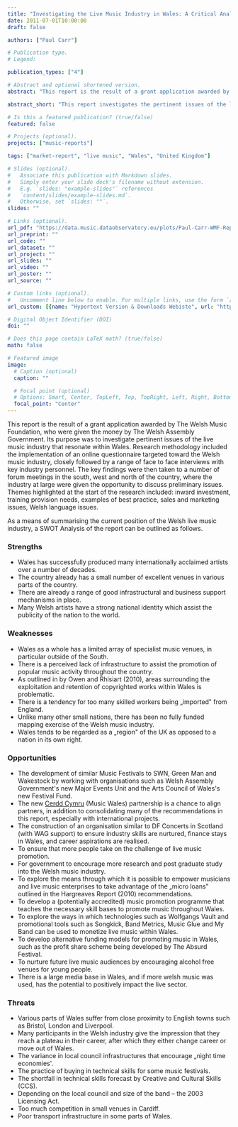```yaml
---
title: "Investigating the Live Music Industry in Wales: A Critical Analysis"
date: 2011-07-01T10:00:00
draft: false

authors: ["Paul Carr"]

# Publication type.
# Legend:

publication_types: ["4"]

# Abstract and optional shortened version.
abstract: "This report is the result of a grant application awarded by The Welsh Music Foundation, who were given the money by The Welsh Assembly Government. Its purpose was to investigate pertinent issues of the live music industry that resonate within Wales. Research methodology included the implementation of an online questionnaire targeted toward the Welsh music industry, closely followed by a range of face to face interviews with key industry personnel."

abstract_short: "This report investigates the pertinent issues of the live music industry that resonate within Wales."

# Is this a featured publication? (true/false)
featured: false

# Projects (optional).
projects: ["music-reports"]

tags: ["market-report", "live music", "Wales", "United Kingdom"]

# Slides (optional).
#   Associate this publication with Markdown slides.
#   Simply enter your slide deck's filename without extension.
#   E.g. `slides: "example-slides"` references 
#   `content/slides/example-slides.md`.
#   Otherwise, set `slides: ""`.
slides: ""

# Links (optional).
url_pdf: "https://data.music.dataobservatory.eu/plots/Paul-Carr-WMF-Report.pdf"
url_preprint: ""
url_code: ""
url_dataset: ""
url_project: ""
url_slides: ""
url_video: ""
url_poster: ""
url_source: ""

# Custom links (optional).
#   Uncomment line below to enable. For multiple links, use the form `[{...}, {...}, {...}]`.
url_custom: [{name: "Hypertext Version & Downloads Webiste", url: "https://pure.southwales.ac.uk/en/publications/investigating-the-live-music-industry-in-wales-a-critical-analysis(2032d161-b20b-4707-8ef8-97d339dad3c8).html"}]

# Digital Object Identifier (DOI)
doi: ""

# Does this page contain LaTeX math? (true/false)
math: false

# Featured image
image:
  # Caption (optional)
  caption: ""

  # Focal point (optional)
  # Options: Smart, Center, TopLeft, Top, TopRight, Left, Right, BottomLeft, Bottom, BottomRight
  focal_point: "Center"
---
```


This report is the result of a grant application awarded by The Welsh Music Foundation, who were given the money by The Welsh Assembly Government. Its purpose was to investigate pertinent issues of the live music industry that resonate within Wales. Research methodology included the implementation of an online questionnaire targeted toward the Welsh music industry, closely followed by a range of face to face interviews with key industry personnel. The key findings were then taken to a number of forum meetings in the south, west and north of the country, where the industry at large were given the opportunity to discuss preliminary issues. Themes highlighted at the start of the research included: inward investment, training provision needs, examples of best practice, sales and marketing issues, Welsh language issues.

As a means of summarising the current position of the Welsh live music industry, a SWOT Analysis of the report can be outlined as follows.

### Strengths
* Wales has successfully produced many internationally acclaimed artists over a number of decades.
* The country already has a small number of excellent venues in various parts of the country.
* There are already a range of good infrastructural and business support mechanisms in place.
* Many Welsh artists have a strong national identity which assist the publicity of the nation to the world.

### Weaknesses
* Wales as a whole has a limited array of specialist music venues, in particular outside of the South.
* There is a perceived lack of infrastructure to assist the promotion of popular music activity throughout the country.
* As outlined in by Owen and Rhisiart (2010), areas surrounding the exploitation and retention of copyrighted works within Wales is problematic.
* There is a tendency for too many skilled workers being „imported‟ from England.
* Unlike many other small nations, there has been no fully funded mapping exercise of the Welsh music industry. 
* Wales tends to be regarded as a „region" of the UK as opposed to a nation in its own right.

### Opportunities
* The development of similar Music Festivals to SWN, Green Man and Wakestock by working with organisations such as Welsh Assembly Government's new Major Events Unit and the Arts Council of Wales's new Festival Fund.
* The new [Cerdd Cymru](http://www.cerddcymru.co.uk/) (Music Wales) partnership is a chance to align partners, in addition to consolidating many of the recommendations in this report, especially with international projects.
* The construction of an organisation similar to DF Concerts in Scotland (with WAG support) to ensure industry skills are nurtured, finance stays in Wales, and career aspirations are realised.
* To ensure that more people take on the challenge of live music promotion.
* For government to encourage more research and post graduate study into the Welsh music industry. 
* To explore the means through which it is possible to empower musicians and live music enterprises to take advantage of the „micro loans‟ outlined in the Hargreaves Report (2010) recommendations.
* To develop a (potentially accredited) music promotion programme that teaches the necessary skill bases to promote music throughout Wales. 
* To explore the ways in which technologies such as Wolfgangs Vault and promotional tools such as Songkick, Band Metrics, Music Glue and My Band can be used to monetize live music within Wales.
* To develop alternative funding models for promoting music in Wales, such as the profit share scheme being developed by The Absurd Festival.
* To nurture future live music audiences by encouraging alcohol free venues for young people.
* There is a large media base in Wales, and if more welsh music was used, has the potential to positively impact the live sector.

### Threats
* Various parts of Wales suffer from close proximity to English towns such as Bristol, London and Liverpool.
* Many participants in the Welsh industry give the impression that they reach a plateau in their career, after which they either change career or move out of Wales.
* The variance in local council infrastructures that encourage „night time economies'.
* The practice of buying in technical skills for some music festivals.
* The shortfall in technical skills forecast by Creative and Cultural Skills (CCS).
* Depending on the local council and size of the band – the 2003 Licensing Act.
* Too much competition in small venues in Cardiff.
* Poor transport infrastructure in some parts of Wales.

